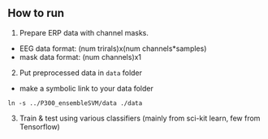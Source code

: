 
## How to run
1. Prepare ERP data with channel masks.
  * EEG data format: (num trirals)x(num channels*samples)
  * mask data format: (num channels)x1
2. Put preprocessed data in `data` folder
  * make a symbolic link to your data folder
  ```
  ln -s ../P300_ensembleSVM/data ./data
  ```
3. Train & test using various classifiers (mainly from sci-kit learn, few from Tensorflow)

